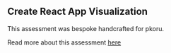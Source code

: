 ## Create React App Visualization

This assessment was bespoke handcrafted for pkoru.

Read more about this assessment [here](https://react.eogresources.com)
